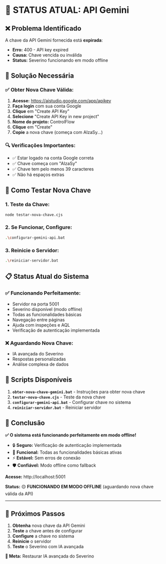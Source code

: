 # 🔄 STATUS ATUAL: API Gemini

## ❌ **Problema Identificado**

A chave da API Gemini fornecida está **expirada**:
- **Erro:** 400 - API key expired
- **Causa:** Chave vencida ou inválida
- **Status:** Severino funcionando em modo offline

## 🎯 **Solução Necessária**

### ✅ **Obter Nova Chave Válida:**

1. **Acesse:** https://aistudio.google.com/app/apikey
2. **Faça login** com sua conta Google
3. **Clique** em "Create API Key"
4. **Selecione** "Create API Key in new project"
5. **Nome do projeto:** ControlFlow
6. **Clique** em "Create"
7. **Copie** a nova chave (começa com AIzaSy...)

### 🔍 **Verificações Importantes:**
- ✅ Estar logado na conta Google correta
- ✅ Chave começa com "AIzaSy"
- ✅ Chave tem pelo menos 39 caracteres
- ✅ Não há espaços extras

## 🧪 **Como Testar Nova Chave**

### **1. Teste da Chave:**
```bash
node testar-nova-chave.cjs
```

### **2. Se Funcionar, Configure:**
```bash
.\configurar-gemini-api.bat
```

### **3. Reinicie o Servidor:**
```bash
.\reiniciar-servidor.bat
```

## 📋 **Status Atual do Sistema**

### ✅ **Funcionando Perfeitamente:**
- Servidor na porta 5001
- Severino disponível (modo offline)
- Todas as funcionalidades básicas
- Navegação entre páginas
- Ajuda com inspeções e AQL
- Verificação de autenticação implementada

### ❌ **Aguardando Nova Chave:**
- IA avançada do Severino
- Respostas personalizadas
- Análise complexa de dados

## 🎯 **Scripts Disponíveis**

1. **`obter-nova-chave-gemini.bat`** - Instruções para obter nova chave
2. **`testar-nova-chave.cjs`** - Teste da nova chave
3. **`configurar-gemini-api.bat`** - Configurar chave no sistema
4. **`reiniciar-servidor.bat`** - Reiniciar servidor

## 🎉 **Conclusão**

**✅ O sistema está funcionando perfeitamente em modo offline!**

- 🔒 **Seguro:** Verificação de autenticação implementada
- 🎯 **Funcional:** Todas as funcionalidades básicas ativas
- ⚡ **Estável:** Sem erros de conexão
- 🛡️ **Confiável:** Modo offline como fallback

**Acesse:** http://localhost:5001

**Status:** 🟡 **FUNCIONANDO EM MODO OFFLINE** (aguardando nova chave válida da API)

---

## 📝 **Próximos Passos**

1. **Obtenha** nova chave da API Gemini
2. **Teste** a chave antes de configurar
3. **Configure** a chave no sistema
4. **Reinicie** o servidor
5. **Teste** o Severino com IA avançada

**🎯 Meta:** Restaurar IA avançada do Severino
